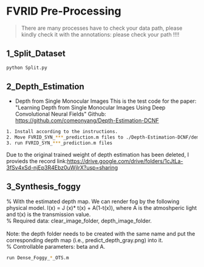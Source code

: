 # FVRID Pre-Processing
> There are many processes have to check your data path, please kindly check it with the annotations: please check your path !!!!

## 1_Split_Dataset
```bash
python Split.py
```

## 2_Depth_Estimation
* Depth from Single Monocular Images
This is the test code for the paper: "Learning Depth from Single Monocular Images Using Deep Convolutional Neural Fields"
Github: https://github.com/comeonyang/Depth-Estimation-DCNF
```bash
1. Install according to the instructions.
2. Move FVRID_SYN_***_prediction.m files to ./Depth-Estimation-DCNF/demo/
3. run FVRID_SYN_***_prediction.m files
```
Due to the original trained weight of depth estimation has been deleted, I provieds the record link:https://drive.google.com/drive/folders/1cJtLa-3fSv4xSd-njEp3R4Ebz0uWjlrX?usp=sharing

## 3_Synthesis_foggy
% With the estimated depth map. We can render fog by the following physical model. I(x) = J (x)* t(x) + A(1-t(x)), where A is the atmoshperic light and t(x) is the transmission value. <br>
% Required data: clear_image_folder, depth_image_folder.<br>  
Note: the depth folder needs to be created with the same name and put the corresponding depth map (i.e., predict_depth_gray.png) into it. <br>
% Controllable parameters: beta and A. <br>
```bash
run Dense_Foggy_*_OTS.m
```
